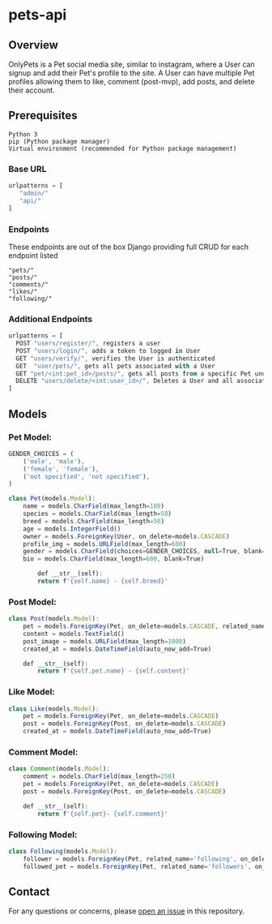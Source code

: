# pets-api

## Overview

OnlyPets is a Pet social media site, similar to instagram, where a User can signup and add their Pet's profile to the site. A User can have multiple Pet profiles allowing them to like, comment (post-mvp), add posts, and delete their account.

## Prerequisites

```
Python 3
pip (Python package manager)
Virtual environment (recommended for Python package management)

```

### Base URL

```javascript
urlpatterns = [
   "admin/"
   "api/"
]
```

### Endpoints

These endpoints are out of the box Django providing full CRUD for each endpoint listed

```
"pets/"
"posts/"
"comments/"
"likes/"
"following/"
```

### Additional Endpoints

```javascript
urlpatterns = [
  POST "users/register/", registers a user
  POST "users/login/", adds a token to logged in User
  GET "users/verify/", verifies the User is authenticated
  GET  "user/pets/", gets all pets associated with a User
  GET "pet/<int:pet_id>/posts/", gets all posts from a specific Pet under User
  DELETE "users/delete/<int:user_id>/", Deletes a User and all associated Pets && Posts
]
```

## Models

### Pet Model:

```javascript
GENDER_CHOICES = (
    ('male', 'male'),
    ('female', 'female'),
    ('not specified', 'not specified'),
)

class Pet(models.Model):
    name = models.CharField(max_length=100)
    species = models.CharField(max_length=50)
    breed = models.CharField(max_length=50)
    age = models.IntegerField()
    owner = models.ForeignKey(User, on_delete=models.CASCADE)
    profile_img = models.URLField(max_length=600)
    gender = models.CharField(choices=GENDER_CHOICES, null=True, blank=True)
    bio = models.CharField(max_length=600, blank=True)

        def __str__(self):
        return f'{self.name} - {self.breed}'
```

### Post Model:

```javascript
class Post(models.Model):
    pet = models.ForeignKey(Pet, on_delete=models.CASCADE, related_name='posts')
    content = models.TextField()
    post_image = models.URLField(max_length=1000)
    created_at = models.DateTimeField(auto_now_add=True)

    def __str__(self):
        return f'{self.pet.name} - {self.content}'

```

### Like Model:

```javascript
class Like(models.Model):
    pet = models.ForeignKey(Pet, on_delete=models.CASCADE)
    post = models.ForeignKey(Post, on_delete=models.CASCADE)
    created_at = models.DateTimeField(auto_now_add=True)
```

### Comment Model:

```javascript
class Comment(models.Model):
    comment = models.CharField(max_length=250)
    pet = models.ForeignKey(Pet, on_delete=models.CASCADE)
    post = models.ForeignKey(Post, on_delete=models.CASCADE)

    def __str__(self):
        return f'{self.pet}- {self.comment}'

```

### Following Model:

```javascript
class Following(models.Model):
    follower = models.ForeignKey(Pet, related_name='following', on_delete=models.CASCADE)
    followed_pet = models.ForeignKey(Pet, related_name='followers', on_delete=models.CASCADE, null=True, blank=True)

```

## Contact

For any questions or concerns, please [open an issue](https://github.com/SEI-NightHawks/pets-api/issues) in this repository.
